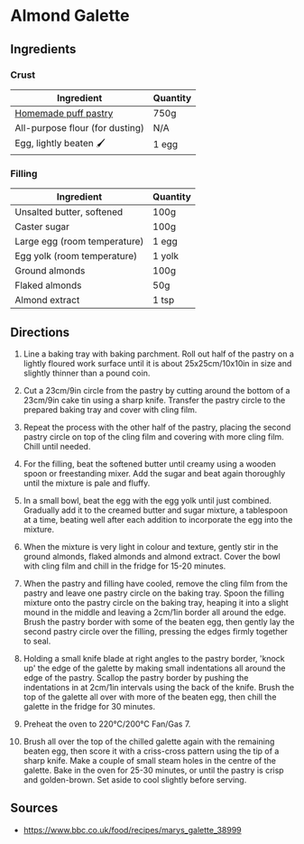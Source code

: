 # Almond Galette

## Ingredients

### Crust

| Ingredient | Quantity |
| --- | --- |
| [Homemade puff pastry](homemade-puff-pastry.md) | 750g |
| All-purpose flour (for dusting) | N/A |
| Egg, lightly beaten 🖌️ | 1 egg |


### Filling

| Ingredient | Quantity |
| --- | --- |
| Unsalted butter, softened | 100g |
| Caster sugar | 100g |
| Large egg (room temperature) | 1 egg |
| Egg yolk (room temperature) | 1 yolk |
| Ground almonds | 100g |
| Flaked almonds | 50g |
| Almond extract | 1 tsp |


## Directions

1. Line a baking tray with baking parchment. Roll out half of the pastry on a
   lightly floured work surface until it is about 25x25cm/10x10in in size and
   slightly thinner than a pound coin.

2. Cut a 23cm/9in circle from the pastry by cutting around the bottom of a
   23cm/9in cake tin using a sharp knife. Transfer the pastry circle to the
   prepared baking tray and cover with cling film.

3. Repeat the process with the other half of the pastry, placing the second
   pastry circle on top of the cling film and covering with more cling film.
   Chill until needed.

4. For the filling, beat the softened butter until creamy using a wooden spoon
   or freestanding mixer. Add the sugar and beat again thoroughly until the
   mixture is pale and fluffy.

5. In a small bowl, beat the egg with the egg yolk until just combined.
   Gradually add it to the creamed butter and sugar mixture, a tablespoon at a
   time, beating well after each addition to incorporate the egg into the
   mixture.

6. When the mixture is very light in colour and texture, gently stir in the
   ground almonds, flaked almonds and almond extract. Cover the bowl with cling
   film and chill in the fridge for 15-20 minutes.

7. When the pastry and filling have cooled, remove the cling film from the
   pastry and leave one pastry circle on the baking tray. Spoon the filling
   mixture onto the pastry circle on the baking tray, heaping it into a slight
   mound in the middle and leaving a 2cm/1in border all around the edge. Brush
   the pastry border with some of the beaten egg, then gently lay the second
   pastry circle over the filling, pressing the edges firmly together to seal.

8. Holding a small knife blade at right angles to the pastry border, 'knock up'
   the edge of the galette by making small indentations all around the edge of
   the pastry. Scallop the pastry border by pushing the indentations in at
   2cm/1in intervals using the back of the knife. Brush the top of the galette
   all over with more of the beaten egg, then chill the galette in the fridge
   for 30 minutes.

9. Preheat the oven to 220°C/200°C Fan/Gas 7.

10. Brush all over the top of the chilled galette again with the remaining
    beaten egg, then score it with a criss-cross pattern using the tip of a
    sharp knife. Make a couple of small steam holes in the centre of the
    galette. Bake in the oven for 25-30 minutes, or until the pastry is crisp
    and golden-brown. Set aside to cool slightly before serving.


## Sources

- <https://www.bbc.co.uk/food/recipes/marys_galette_38999>
